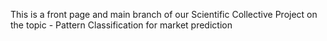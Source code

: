 This is a front page and main branch of our Scientific Collective Project on the topic - Pattern Classification for market prediction 

